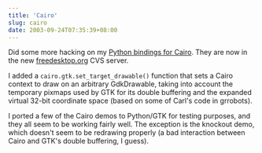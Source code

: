 ```yaml
---
title: 'Cairo'
slug: cairo
date: 2003-09-24T07:35:39+08:00
---
```


Did some more hacking on my [Python bindings for
Cairo](http://cvs.freedesktop.org/cgi-bin/cvsweb/cairo/python-cairo/).
They are now in the new [freedesktop.org](http://www.freedesktop.org/)
CVS server.

I added a `cairo.gtk.set_target_drawable()` function that sets a Cairo
context to draw on an arbitrary GdkDrawable, taking into account the
temporary pixmaps used by GTK for its double buffering and the expanded
virtual 32-bit coordinate space (based on some of Carl\'s code in
grrobots).

I ported a few of the Cairo demos to Python/GTK for testing purposes,
and they all seem to be working fairly well. The exception is the
knockout demo, which doesn\'t seem to be redrawing properly (a bad
interaction between Cairo and GTK\'s double buffering, I guess).
